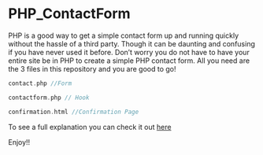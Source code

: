 # PHP_ContactForm

PHP is a good way to get a simple contact form up and running quickly without the hassle of a third party. Though it can be daunting and confusing if you have never used it before. Don’t worry you do not have to have your entire site be in PHP to create a simple PHP contact form. All you need are the 3 files in this repository and you are good to go!

```php
contact.php //Form

contactform.php // Hook

confirmation.html //Confirmation Page

```

To see a full explanation you can check it out [here](http://sofarfromperfect.ca/blog/wordpress-php/php-contact-form) 

Enjoy!!